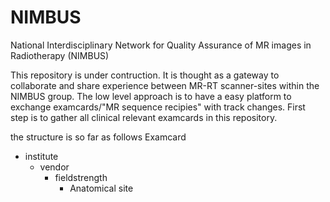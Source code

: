 # NIMBUS
National Interdisciplinary Network for Quality Assurance of MR images in Radiotherapy (NIMBUS)

This repository is under contruction. It is thought as a gateway to collaborate and share experience between MR-RT scanner-sites within the NIMBUS group. The low level approach is to have a easy platform to exchange examcards/"MR sequence recipies" with track changes. First step is to gather all clinical relevant examcards in this repository.

the structure is so far as follows 
Examcard
*  institute
    -  vendor
        - fieldstrength
            - Anatomical site
